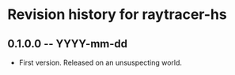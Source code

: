 # Revision history for raytracer-hs

## 0.1.0.0 -- YYYY-mm-dd

* First version. Released on an unsuspecting world.
